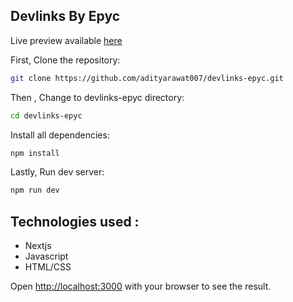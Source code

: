 
## Devlinks By Epyc

Live preview available [here](https://devlinks-epyc.vercel.app/)

First, Clone the repository:

```bash
git clone https://github.com/adityarawat007/devlinks-epyc.git

```
Then , Change to devlinks-epyc directory:

```bash
cd devlinks-epyc

```
Install all dependencies:

```bash
npm install

```

Lastly, Run dev server:

```bash
npm run dev

```

## Technologies used :
- Nextjs
- Javascript
- HTML/CSS

Open [http://localhost:3000](http://localhost:3000) with your browser to see the result.
